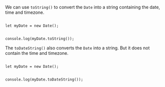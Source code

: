 We can use `toString()`
to convert the `Date` into a string
containing the date, time and timezone.

<Editor lang="javascript">
<code>
let myDate = new Date();

console.log(myDate.toString());
</code>
</Editor>

The `toDateString()` also converts
the `Date` into a string.
But it does not contain
the time and timezone.

<Editor lang="javascript">
<code>
let myDate = new Date();

console.log(myDate.toDateString());
</code>
</Editor>